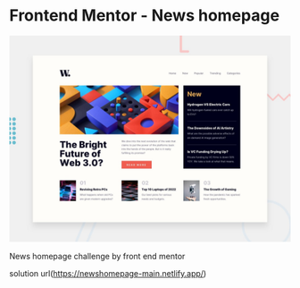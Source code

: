# Frontend Mentor - News homepage

![Design preview for the News homepage coding challenge](./design/desktop-preview.jpg)

News homepage challenge by front end mentor

solution url(https://newshomepage-main.netlify.app/)